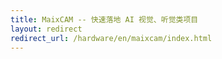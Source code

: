 ```yaml
---
title: MaixCAM -- 快速落地 AI 视觉、听觉类项目
layout: redirect
redirect_url: /hardware/en/maixcam/index.html
---
```


